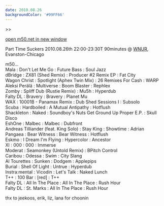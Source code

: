 ```yaml
---
date: 2010.08.26
backgroundColor: '#99FF66'
---
```


\>>

[open m50.net in new window  
](http://m50.net/)  

Part Time Suckers 2010.08.26th 22:00-23:30T 90minutes @ [WNUR](http://www.wnur.org/), Evanston-Chicago  

m50...  
Mala : Don't Let Me Go : Future Bass : Soul Jazz  
dBridge : ZX81 (Shed Remix) : Producer #2 Remix EP : Fat City  
Wagon Christ : Spotlight (Aphex Twin Mix) : 26 Remixes For Cash : WARP  
Aleksi Perälä : Multiverse : Boom Blaster : Rephlex  
Zomby : Spliff Dub (Rustie Remix) : Mu5h : Hyperdub  
Falty DL : Bravery : Bravery : Planet Mu  
WAX : 10001B - Panamax Remix : Dub Shed Sessions I : Subsolo  
Scuba : Hardboiled : A Mutual Antipathy : Hotflush  
Shackleton : Naked : Soundboy's Nuts Get Ground Up Proper E.P. : Skull Disco  
EshOne : Malbec : Malbec : Dubfront  
Andreas Tilliander (feat. King Solo) : Stay King : Showtime : Adrian  
Pangaea : Bear Witness : Bear Witness : Hotflush  
Eskmo : I Dream I'm Flying : Hypercolor : Ancestor  
XI : 000 : 000 : Immerse  
Moderat : Seamonkey (Untold Remix) : BPitch Control  
Caribou : Odessa : Swim : City Slang  
Al Tourettes : Sunken : Dodgem : Applepips  
Burial : Shell Of Light : Untrue : Hyperdub  
Instra:mental : Vicodin : Let's Talk : Naked Lunch  
T++ : 100 Bar : \[red\] : T++  
Falty DL : All In The Place : All In The Place : Rush Hour  
Falty DL : St. Marks : All In The Place : Rush Hour  

thx to jeekoos, erik, liz, lana for choonin
